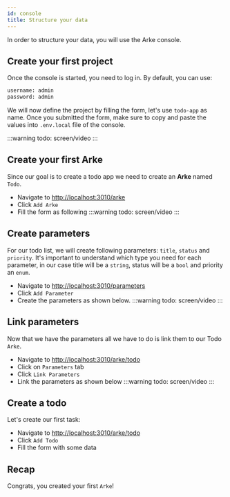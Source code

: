 ```yaml
---
id: console
title: Structure your data
---
```


In order to structure your data, you will use the Arke console.

## Create your first project

Once the console is started, you need to log in. By default, you can use:

```bash
username: admin
password: admin
```

We will now define the project by filling the form, let's use `todo-app` as name.
Once you submitted the form, make sure to copy and paste the values into `.env.local` file of the console.

:::warning
todo: screen/video
:::

## Create your first Arke

Since our goal is to create a todo app we need to create an **Arke** named `Todo`.

* Navigate to [http://localhost:3010/arke](http://localhost:3010/arke)
* Click `Add Arke`
* Fill the form as following
  :::warning
  todo: screen/video
  ::: 

## Create parameters

For our todo list, we will create following parameters: `title`, `status` and `priority`.
It's important to understand which type you need for each parameter, in our case title will be a `string`, status will be a `bool` and priority an `enum`.

* Navigate to [http://localhost:3010/parameters](http://localhost:3010/parameters)
* Click `Add Parameter` 
* Create the parameters as shown below.
  :::warning
    todo: screen/video
  :::

## Link parameters
Now that we have the parameters all we have to do is link them to our Todo `Arke`.

* Navigate to [http://localhost:3010/arke/todo](http://localhost:3010/arke/todo#parameters)
* Click on `Parameters` tab
* Click `Link Parameters`
* Link the parameters as shown below
  :::warning
   todo: screen/video
  :::


## Create a todo

Let's create our first task:
* Navigate to [http://localhost:3010/arke/todo](http://localhost:3010/arke/todo#units)
* Click `Add Todo`
* Fill the form with some data
  
## Recap
Congrats, you created your first `Arke`! 

